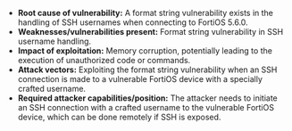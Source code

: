 - **Root cause of vulnerability:** A format string vulnerability exists in the handling of SSH usernames when connecting to FortiOS 5.6.0.
- **Weaknesses/vulnerabilities present:** Format string vulnerability in SSH username handling.
- **Impact of exploitation:** Memory corruption, potentially leading to the execution of unauthorized code or commands.
- **Attack vectors:** Exploiting the format string vulnerability when an SSH connection is made to a vulnerable FortiOS device with a specially crafted username.
- **Required attacker capabilities/position:** The attacker needs to initiate an SSH connection with a crafted username to the vulnerable FortiOS device, which can be done remotely if SSH is exposed.